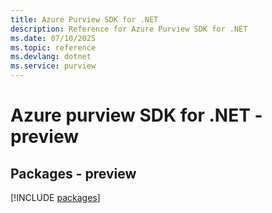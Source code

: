 ```yaml
---
title: Azure Purview SDK for .NET
description: Reference for Azure Purview SDK for .NET
ms.date: 07/10/2025
ms.topic: reference
ms.devlang: dotnet
ms.service: purview
---
```

# Azure purview SDK for .NET - preview
## Packages - preview
[!INCLUDE [packages](purview-index.md)]